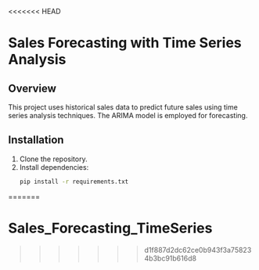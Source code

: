 <<<<<<< HEAD
# Sales Forecasting with Time Series Analysis

## Overview
This project uses historical sales data to predict future sales using time series analysis techniques. The ARIMA model is employed for forecasting.

## Installation
1. Clone the repository.
2. Install dependencies:
   ```bash
   pip install -r requirements.txt
=======
# Sales_Forecasting_TimeSeries
>>>>>>> d1f887d2dc62ce0b943f3a758234b3bc91b616d8

